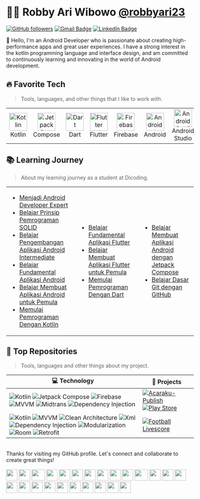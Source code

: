 # 👨‍💻 Robby Ari Wibowo [@robbyari23](https://www.instagram.com/robbyari23/)

[![GitHub followers](https://img.shields.io/github/followers/robbyari?label=Follow&style=social)](https://github.com/robbyari/?tab=follow)
[![Gmail Badge](https://img.shields.io/badge/-robbyariw23@gmail.com-c14438?style=social&logo=Gmail&logoColor=red&link=mailto:robbyariw23@gmail.com)](mailto:robbyariw23@gmail.com)
[![LinkedIn Badge](https://img.shields.io/badge/-LinkedIn-blue?style=social&logo=Linkedin&logoColor=blue&link=https://www.linkedin.com/in/robby-ari-wibowo-2baaab144/)](https://www.linkedin.com/in/robby-ari-wibowo-2baaab144/)


:wave: Hello, I'm an Android Developer who is passionate about creating high-performance apps and great user experiences. I have a strong interest in the kotlin programming language and interface design, and am committed to continuously learning and innovating in the world of Android development.

<h2 align="left" id="macropower-tech">🔥 Favorite Tech</h2>

> Tools, languages, and other things that I like to work with.

<table>
  <tr>
    <td align="center" width="96">
      <a>
        <img src="https://upload.wikimedia.org/wikipedia/commons/0/06/Kotlin_Icon.svg" width="48" height="48" alt="Kotlin" />
      </a>
      <br>Kotlin
    </td>
    <td align="center" width="96">
      <a>
        <img src="https://3.bp.blogspot.com/-VVp3WvJvl84/X0Vu6EjYqDI/AAAAAAAAPjU/ZOMKiUlgfg8ok8DY8Hc-ocOvGdB0z86AgCLcBGAsYHQ/s1600/jetpack%2Bcompose%2Bicon_RGB.png" width="48" height="48" alt="Jetpack Compose" />
      </a>
      <br>Compose
    </td>
    <td align="center" width="96">
      <a>
        <img src="https://upload.wikimedia.org/wikipedia/commons/9/91/Dart-logo-icon.svg" width="48" height="48" alt="Dart" />
      </a>
      <br>Dart
    </td>
    <td align="center" width="96">
      <a>
        <img src="https://saigontechnology.com/assets/media/Blog/flutter-what-is-it.webp" width="48" height="48" alt="Flutter" />
      </a>
      <br>Flutter
    </td>
    <td align="center" width="96">
      <a>
        <img src="https://seeklogo.com/images/F/firebase-logo-402F407EE0-seeklogo.com.png" width="48" height="48" alt="Firebase" />
      </a>
      <br>Firebase
    </td>
    <td align="center" width="96"> 
      <a>
        <img src="https://upload.wikimedia.org/wikipedia/commons/3/31/Android_robot_head.svg" width="48" height="48" alt="Android" />
      </a>
      <br>Android
    </td>
    <td align="center"  width="96">
      <a>
        <img src="https://seeklogo.com/images/A/android-studio-logo-1EE788C6EC-seeklogo.com.png" width="48" height="48" alt="Android Studio" />
      </a>
      <br>Android Studio
    </td>
  </tr>
</table>

<h2 align="left" id="macropower-tech">📚 Learning Journey</h2>

> About my learning journey as a student at Dicoding.

<table>
<tr>
<td>

<!-- BLOG-POST-LIST:START -->
- [Menjadi Android Developer Expert](https://www.dicoding.com/certificates/6RPNW6RDQP2M)
- [Belajar Prinsip Pemrograman SOLID](https://www.dicoding.com/certificates/72ZD947DJPYW)
- [Belajar Pengembangan Aplikasi Android Intermediate](https://www.dicoding.com/certificates/JLX1LMY85X72)
- [Belajar Fundamental Aplikasi Android](https://www.dicoding.com/certificates/N9ZO4NR68ZG5)
- [Belajar Membuat Aplikasi Android untuk Pemula](https://www.dicoding.com/certificates/2VX3YK754PYQ)
- [Memulai Pemrograman Dengan Kotlin](https://www.dicoding.com/certificates/MRZM4N85RXYQ)
<!-- BLOG-POST-LIST:END -->

</td>
<td>

<!-- BLOG-POST-LIST:START -->
- [Belajar Fundamental Aplikasi Flutter](https://www.dicoding.com/certificates/QLZ9Q6N37Z5D)
- [Belajar Membuat Aplikasi Flutter untuk Pemula](https://www.dicoding.com/certificates/MRZMQYKQ0PYQ)
- [Memulai Pemrograman Dengan Dart](https://www.dicoding.com/certificates/QLZ9Q7KGMZ5D)
<!-- BLOG-POST-LIST:END -->

</td>
<td>

<!-- BLOG-POST-LIST:START -->
- [Belajar Membuat Aplikasi Android dengan Jetpack Compose](https://www.dicoding.com/certificates/N9ZO6OKYRXG5)
- [Belajar Dasar Git dengan GitHub](https://www.dicoding.com/certificates/81P23383JXOY)
<!-- BLOG-POST-LIST:END -->

</td>
</tr>
</table>

<h2 align="left" id="macropower-tech">🎯 Top Repositories</h2>

> Tools, languages and other things about my project.

<!-- START OF PROFILE STACK, DO NOT REMOVE -->
| 💻 **Technology** | 🚀 **Projects** |
| - | - |
| ![Kotlin](https://img.shields.io/static/v1?label=&message=Kotlin&color=3776AB&logo=Kotlin&logoColor=FFFFFF) ![Jetpack Compose](https://img.shields.io/static/v1?label=&message=JetpackCompose&color=4EAA25&logo=jetpackcompose&logoColor=FFFFFF) ![Firebase](https://img.shields.io/static/v1?label=&message=Firebase&color=FFA116&logo=firebase&logoColor=FFFFFF) ![MVVM](https://img.shields.io/static/v1?label=&message=MVVM&color=FF5C83&logo=mvvm&logoColor=FFFFFF) ![Midtrans](https://img.shields.io/static/v1?label=&message=PaymentGateway&color=092E20&logo=midtrans&logoColor=FFFFFF) ![Dependency Injection](https://img.shields.io/static/v1?label=&message=DependencyInjection&color=009688&logo=midtrans&logoColor=FFFFFF)| [![Acaraku-Publish](https://img.shields.io/static/v1?label=&message=Acaraku-Publish&color=000605&logo=github&logoColor=FFFFFF&labelColor=000605)](https://github.com/robbyari/Acaraku-Publish) [![Play Store](https://img.shields.io/static/v1?label=&message=Acaraku&color=000605&logo=GooglePlay&logoColor=FFFFFF&labelColor=000605)](https://play.google.com/store/apps/details?id=com.robbyari.acaraku) |
| ![Kotlin](https://img.shields.io/static/v1?label=&message=Kotlin&color=3776AB&logo=Kotlin&logoColor=FFFFFF) ![MVVM](https://img.shields.io/static/v1?label=&message=MVVM&color=FF5C83&logo=mvvm&logoColor=FFFFFF) ![Clean Architecture](https://img.shields.io/static/v1?label=&message=CleanArchitecture&color=FFA116&logo=cleanarchitecture&logoColor=FFFFFF) ![Xml](https://img.shields.io/static/v1?label=&message=Xml&color=3776AB&logo=xml&logoColor=FFFFFF) ![Dependency Injection](https://img.shields.io/static/v1?label=&message=DependencyInjection&color=009688&logo=midtrans&logoColor=FFFFFF) ![Modularization](https://img.shields.io/static/v1?label=&message=Modularization&color=4EAA25&logo=modularization&logoColor=FFFFFF) ![Room](https://img.shields.io/static/v1?label=&message=Room&color=FFA116&logo=room&logoColor=FFFFFF) ![Retrofit](https://img.shields.io/static/v1?label=&message=Retrofit&color=092E20&logo=retrofit&logoColor=FFFFFF) | [![Football Livescore](https://img.shields.io/static/v1?label=&message=Football-Livescore&color=000605&logo=github&logoColor=FFFFFF&labelColor=000605)](https://github.com/robbyari/FootballLivescore) |
<!-- END OF PROFILE STACK, DO NOT REMOVE -->

<!-- BLOG-POST-LIST:START -->
<br>
Thanks for visiting my GitHub profile. Let's connect and collaborate to create great things!
<!-- BLOG-POST-LIST:END -->


<div>
  <br>
    <img src="https://cultofthepartyparrot.com/parrots/hd/githubparrot.gif" width="30" height="30"/>
    <img src="https://cultofthepartyparrot.com/flags/hd/indiaparrot.gif" width="30" height="30"/>
    <img src="https://cultofthepartyparrot.com/parrots/asyncparrot.gif" width="36" height="30"/>
    <img src="https://cultofthepartyparrot.com/parrots/hd/exceptionallyfastparrot.gif" width="30" height="30"/>
    <img src="https://cultofthepartyparrot.com/parrots/hd/60fpsparrot.gif" width="30" height="30"/>
    <img src="https://cultofthepartyparrot.com/parrots/hd/jumpingparrot.gif" width="30" height="30"/>
    <img src="https://cultofthepartyparrot.com/parrots/hd/opensourceparrot.gif" width="30" height="30"/>
    <img src="https://cultofthepartyparrot.com/parrots/hd/dealwithitnowparrot.gif" width="30" height="30"/>
    <img src="https://cultofthepartyparrot.com/parrots/hd/hypnoparrotlight.gif" width="30" height="30"/>
    <img src="https://cultofthepartyparrot.com/parrots/databaseparrot.gif" width="30" height="30"/>
    <img src="https://cultofthepartyparrot.com/parrots/fixparrot.gif" width="36" height="30"/>
    <img src="https://cultofthepartyparrot.com/parrots/hd/laptop_parrot.gif" width="30" height="30"/>
    <img src="https://cultofthepartyparrot.com/parrots/hd/spinningparrot.gif" width="30" height="30"/>
    <img src="https://cultofthepartyparrot.com/parrots/hd/levitationparrot.gif" width="30" height="30"/>
    <img src="https://cultofthepartyparrot.com/parrots/hd/meldparrot.gif" width="30" height="30"/>
    <img src="https://cultofthepartyparrot.com/parrots/slomoparrot.gif" width="30" height="30"/>
    <img src="https://cultofthepartyparrot.com/parrots/hd/moonwalkingparrot.gif" width="30" height="30"/>
    <img src="https://cultofthepartyparrot.com/parrots/hd/stableparrot.gif" width="30" height="30"/>
    <img src="https://cultofthepartyparrot.com/parrots/hd/scienceparrot.gif" width="30" height="30"/>
    <img src="https://cultofthepartyparrot.com/parrots/hd/pirateparrot.gif" width="30" height="30"/>
    <img src="https://cultofthepartyparrot.com/parrots/hd/footballparrot.gif" width="30" height="30"/>
    <img src="https://cultofthepartyparrot.com/parrots/hd/illuminatiparrot.gif" width="30" height="30"/>
    <img src="https://cultofthepartyparrot.com/parrots/hd/hypnoparrotdark.gif" width="30" height="30"/>
    <img src="https://cultofthepartyparrot.com/parrots/hd/mustacheparrot.gif" width="30" height="30"/>
</div>
